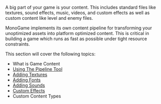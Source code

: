 A big part of your game is your content.  This includes standard files like textures, sound effects, music, videos, and custom effects as well as custom content like level and enemy files.

MonoGame implements its own content pipeline for transforming your unoptimized assets into platform optimized content.  This is critical in building a game which runs as fast as possible under tight resource constraints.

This section will cover the following topics:

 - What is Game Content
 - [Using The Pipeline Tool](using_pipeline_tool.md)
 - [Adding Textures](adding_textures.md)
 - [Adding Fonts](adding_fonts.md)
 - [Adding Sounds](adding_sounds.md)
 - [Custom Effects](custom_effects.md)
 - Custom Content Types
 
